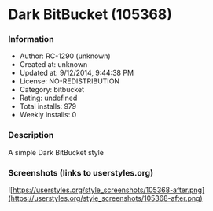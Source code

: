 # Dark BitBucket (105368)

### Information
- Author: RC-1290 (unknown)
- Created at: unknown
- Updated at: 9/12/2014, 9:44:38 PM
- License: NO-REDISTRIBUTION
- Category: bitbucket
- Rating: undefined
- Total installs: 979
- Weekly installs: 0


### Description
A simple Dark BitBucket style


### Screenshots (links to userstyles.org)
![https://userstyles.org/style_screenshots/105368-after.png](https://userstyles.org/style_screenshots/105368-after.png)


